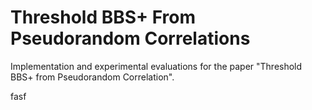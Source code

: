 # Threshold BBS+ From Pseudorandom Correlations

Implementation and experimental evaluations for the paper "Threshold BBS+ from Pseudorandom Correlation".

fasf
